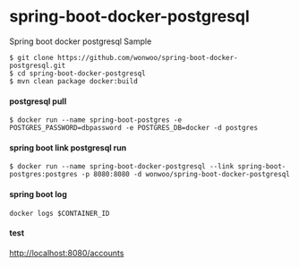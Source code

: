 # spring-boot-docker-postgresql

Spring boot docker postgresql Sample

```
$ git clone https://github.com/wonwoo/spring-boot-docker-postgresql.git
$ cd spring-boot-docker-postgresql
$ mvn clean package docker:build
```

#### postgresql pull 
```
$ docker run --name spring-boot-postgres -e POSTGRES_PASSWORD=dbpassword -e POSTGRES_DB=docker -d postgres
```

#### spring boot link postgresql run
```
$ docker run --name spring-boot-docker-postgresql --link spring-boot-postgres:postgres -p 8080:8080 -d wonwoo/spring-boot-docker-postgresql
```


#### spring boot log
```
docker logs $CONTAINER_ID 
```

#### test
[http://localhost:8080/accounts](http://localhost:8080/accounts)

